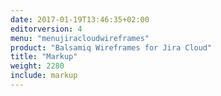 ```yaml
---
date: 2017-01-19T13:46:35+02:00
editorversion: 4
menu: "menujiracloudwireframes"
product: "Balsamiq Wireframes for Jira Cloud"
title: "Markup"
weight: 2280
include: markup
---
```

